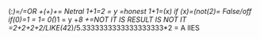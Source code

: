
(:*)=/=OR
+(+)+= Netral
1+1=2 = y =honest
1+1=(x) if (x)=(not(2)= False/off
if(0)=1 = 1= 0(*)1 = y
+*8 +=NOT IT IS RESULT IS NOT IT =2+2+2+2/LIKE(4*2)/5.3333333333333333333*2 = A lIES
